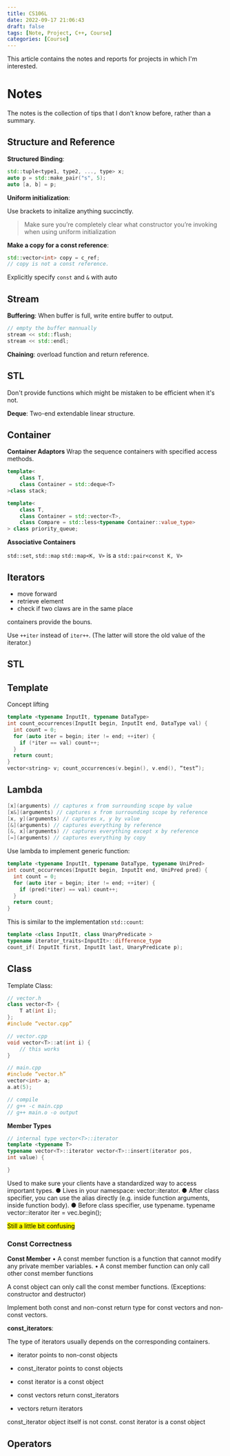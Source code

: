 ```yaml
---
title: CS106L
date: 2022-09-17 21:06:43
draft: false
tags: [Note, Project, C++, Course]
categories: [Course]
---
```


This article contains the notes and reports for projects in which I'm interested.
<!--more-->

# Notes

The notes is the collection of tips that I don't know before, rather than a summary.

## Structure and Reference
**Structured Binding**:

```c++
std::tuple<type1, type2, ..., type> x;
auto p = std::make_pair("s", 5);
auto [a, b] = p;
```

**Uniform initialization**:

Use brackets to initalize anything succinctly.

> Make sure you’re completely clear what constructor you’re invoking when using uniform initialization

**Make a copy for a const reference**:
```c++
std::vector<int> copy = c_ref;
// copy is not a const reference.
```

Explicitly specify `const` and `&` with auto

## Stream

**Buffering**: When buffer is full, write entire buffer to output.

```c++
// empty the buffer mannually
stream << std::flush;
stream << std::endl;
```

**Chaining**: overload function and return reference.

## STL

Don't provide functions which might be mistaken to be efficient when it's not.

**Deque**:
Two-end extendable linear structure.


## Container

**Container Adaptors**
Wrap the sequence containers with specified access methods.
```c++
template<
    class T,
    class Container = std::deque<T>
>class stack;

template<
    class T,
    class Container = std::vector<T>,
    class Compare = std::less<typename Container::value_type>
> class priority_queue;
```

**Associative Containers**

`std::set`, `std::map`
`std::map<K, V>` is a `std::pair<const K, V>`


## Iterators

- move forward
- retrieve element
- check if two claws are in the same place

containers provide the bouns.

Use `++iter` instead of `iter++`. (The latter will store the old value of the iterator.)

## STL

## Template

Concept lifting

```c++
template <typename InputIt, typename DataType>
int count_occurrences(InputIt begin, InputIt end, DataType val) {
  int count = 0;
  for (auto iter = begin; iter != end; ++iter) {
    if (*iter == val) count++;
  }
  return count;
}
vector<string> v; count_occurrences(v.begin(), v.end(), “test”);
```

## Lambda

```c++
[x](arguments) // captures x from surrounding scope by value
[x&](arguments) // captures x from surrounding scope by reference
[x, y](arguments) // captures x, y by value
[&](arguments) // captures everything by reference
[&, x](arguments) // captures everything except x by reference
[=](arguments) // captures everything by copy
```
Use lambda to implement generic function:
```c++
template <typename InputIt, typename DataType, typename UniPred>
int count_occurrences(InputIt begin, InputIt end, UniPred pred) {
  int count = 0;
  for (auto iter = begin; iter != end; ++iter) {
    if (pred(*iter) == val) count++;
  }
  return count;
}
```

This is similar to the implementation `std::count`:
```c++
template <class InputIt, class UnaryPredicate >
typename iterator_traits<InputIt>::difference_type
count_if( InputIt first, InputIt last, UnaryPredicate p);
```

## Class

Template Class:
```c++
// vector.h
class vector<T> {
    T at(int i);
};
#include “vector.cpp”

// vector.cpp
void vector<T>::at(int i) {
    // this works
}

// main.cpp
#include “vector.h”
vector<int> a;
a.at(5);

// compile
// g++ -c main.cpp
// g++ main.o -o output
```

**Member Types**
```c++
// internal type vector<T>::iterator
template <typename T>
typename vector<T>::iterator vector<T>::insert(iterator pos,
int value) {

}
```

Used to make sure your clients have a standardized way to access
important types.
● Lives in your namespace: vector<T>::iterator.
● After class specifier, you can use the alias directly (e.g. inside function
arguments, inside function body).
● Before class specifier, use typename.
typename vector<T>::iterator iter = vec.begin();

<mark> Still a little bit confusing </mark>


### Const Correctness
**Const Member**
• A const member function is a function that cannot modify any private
member variables.
• A const member function can only call other const member functions

A const object can only call the const member functions.
(Exceptions: constructor and destructor)


Implement both const and non-const return type for const vectors and non-const vectors.

**const_iterators**:

The type of iterators usually depends on the corresponding containers.
- iterator points to non-const objects
- const_iterator points to const objects
- const iterator is a const object

- const vectors return const_iterators
- vectors return iterators

const_iterator object itself is not const.
const iterator is a const object

## Operators

